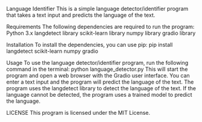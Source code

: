 Language Identifier
This is a simple language detector/identifier program that takes a text input and predicts the language of the text.

Requirements
The following dependencies are required to run the program:
  Python 3.x
  langdetect library
  scikit-learn library
  numpy library
  gradio library
  
Installation
To install the dependencies, you can use pip:
  pip install langdetect scikit-learn numpy gradio
  
Usage
To use the language detector/identifier program, run the following command in the terminal:
  python language_detector.py
This will start the program and open a web browser with the Gradio user interface. You can enter a text input and the program will predict the language of the text.
The program uses the langdetect library to detect the language of the text. If the language cannot be detected, the program uses a trained model to predict the language.

LICENSE
This program is licensed under the MIT License.
